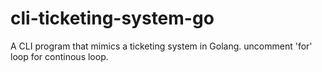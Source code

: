 # cli-ticketing-system-go
A CLI program that mimics a ticketing system in Golang. 
uncomment 'for' loop for continous loop. 
